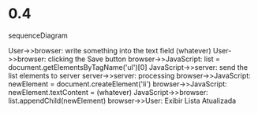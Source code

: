 # 0.4

sequenceDiagram

User->>browser: write something into the text field (whatever)
User->>browser: clicking the Save button
browser->>JavaScript: list = document.getElementsByTagName('ul')[0]
JavaScript->>server: send the list elements to server
server->>server: processing
browser->>JavaScript: newElement = document.createElement('li')
browser->>JavaScript: newElement.textContent = (whatever)
JavaScript->>browser: list.appendChild(newElement)
browser->>User: Exibir Lista Atualizada



